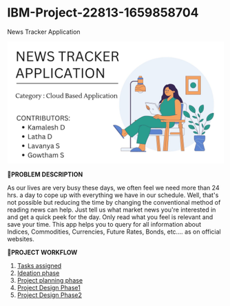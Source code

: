 # IBM-Project-22813-1659858704
News Tracker Application

<img src="./NEWS TRACKER APPLICATION.jpg" width=800>


🔎**PROBLEM DESCRIPTION**


As our lives are very busy these days, we often feel we need more than 24 hrs. a day to cope up with everything we have in our schedule. Well, that's not possible but reducing the time by changing the conventional method of reading news can help. Just tell us what market news you're interested in and get a quick peek for the day. Only read what you feel is relevant and save your time. This app helps you to query for all information about Indices, Commodities, Currencies, Future Rates, Bonds, etc.… as on official websites.

🎯**PROJECT WORKFLOW**
1) <a href="https://github.com/IBM-EPBL/IBM-Project-22813-1659858704/tree/main/Assignments" target="_blank">Tasks assigned</a> 
2) <a href="https://github.com/IBM-EPBL/IBM-Project-22813-1659858704/tree/main/IdeationPhase" target="_blank">Ideation phase</a> 
3) <a href="https://github.com/IBM-EPBL/IBM-Project-22813-1659858704/tree/main/ProjectPlanningPhase" target="_blank">Project planning phase</a>
4) <a href="https://github.com/IBM-EPBL/IBM-Project-22813-1659858704/tree/main/ProjectDesignPhase1" target="_blank">Project Design Phase1</a>
5) <a href="https://github.com/IBM-EPBL/IBM-Project-22813-1659858704/tree/main/ProjectDesignPhase2" target="_blank">Project Design Phase2</a>

